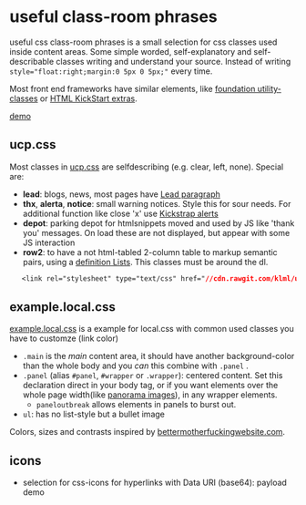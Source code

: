 # useful class-room phrases

useful css class-room phrases is a small selection for css classes used inside content areas.
Some simple worded, self-explanatory and self-describable classes writing and understand your source.
Instead of writing ```style="float:right;margin:0 5px 0 5px;"``` every time.

Most front end frameworks have similar elements, like [foundation utility-classes](https://foundation.zurb.com/sites/docs/v/5.5.3/utility-classes.html) or [HTML KickStart extras](http://www.99lime.com/elements/#extras).


[demo](https://klml.github.io/usefulclassroomphrases/)

## ucp.css

Most classes in [ucp.css](ucp.css) are selfdescribing (e.g. clear, left, none). Special are:

* **lead**: blogs, news, most pages have [Lead paragraph](http://en.wikipedia.org/wiki/Lead_paragraph)
* **thx**, **alerta**, **notice**: small warning notices. Style this for sour needs. For additional function like close 'x' use [Kickstrap alerts](http://ajkochanowicz.github.com/Kickstrap/javascript.html#alerts)
* **depot**: parking depot for htmlsnippets moved and used by JS like 'thank you' messages. On load these are not displayed, but appear with some JS interaction
* **row2**: to have a not html-tabled 2-column table to markup semantic pairs, using a [definition Lists](https://www.w3.org/MarkUp/html3/deflists.html). This classes must be around the dl.

```css
   <link rel="stylesheet" type="text/css" href="//cdn.rawgit.com/klml/usefulclassroomphrases/master/ucp.css">
```

## example.local.css

[example.local.css](example.local.css) is a example for local.css with common used classes you have to customze (link color)

* ```.main``` is the _main_ content area, it should have another background-color than the whole body and you _can_ this combine with ```.panel``` .
* ```.panel``` (alias ```#panel```, ```#wrapper``` or ```.wrapper```): centered content. Set this declaration direct in your body tag, or if you want  elements over the whole page width(like [panorama images](https://klml.github.io/usefulclassroomphrases/#panoramabackground)), in any wrapper elements.
  * ```paneloutbreak``` allows elements in panels to burst out.
* ```ul```: has no list-style but a bullet image


Colors, sizes and contrasts inspired by [bettermotherfuckingwebsite.com](http://bettermotherfuckingwebsite.com).


## icons

* selection for css-icons for hyperlinks with Data URI (base64): payload demo
